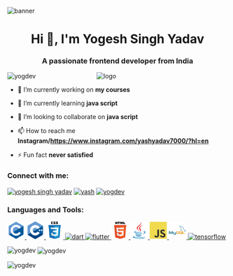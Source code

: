 <img src="https://user-images.githubusercontent.com/86778735/187534146-57d44c4f-e8d4-4e2e-8d8e-823835dc6433.png
" alt="banner" width="100%" height="100px">
<h1 align="center">Hi 👋, I'm Yogesh Singh Yadav</h1>
<h3 align="center">A passionate frontend developer from India</h3>
<img align="right" src="https://img.freepik.com/free-vector/web-development-programmer-engineering-coding-website-augmented-reality-interface-screens-developer-project-engineer-programming-software-application-design-cartoon-illustration_107791-3863.jpg?w=1060&t=st=1661889761~exp=1661890361~hmac=1ea38555ecb894d1489d1db42ca9209b6cb5992ffd152584442d90633f45bf81" alt="logo" width="300px">


<p align="left"> <img src="https://komarev.com/ghpvc/?username=yogdev&label=Profile%20views&color=0e75b6&style=flat" alt="yogdev" /> </p>

- 🔭 I’m currently working on **my courses**

- 🌱 I’m currently learning **java script**

- 👯 I’m looking to collaborate on **java script**

- 📫 How to reach me **Instagram/https://www.instagram.com/yashyadav7000/?hl=en**

- ⚡ Fun fact **never satisfied**

<h3 align="left">Connect with me:</h3>
<p align="left">
<a href="https://linkedin.com/in/yogesh singh yadav" target="blank"><img align="center" src="https://raw.githubusercontent.com/rahuldkjain/github-profile-readme-generator/master/src/images/icons/Social/linked-in-alt.svg" alt="yogesh singh yadav" height="30" width="40" /></a>
<a href="https://fb.com/yash" target="blank"><img align="center" src="https://raw.githubusercontent.com/rahuldkjain/github-profile-readme-generator/master/src/images/icons/Social/facebook.svg" alt="yash" height="30" width="40" /></a>
<a href="https://www.leetcode.com/yogdev" target="blank"><img align="center" src="https://raw.githubusercontent.com/rahuldkjain/github-profile-readme-generator/master/src/images/icons/Social/leet-code.svg" alt="yogdev" height="30" width="40" /></a>
</p>

<h3 align="left">Languages and Tools:</h3>
<p align="left"> <a href="https://www.cprogramming.com/" target="_blank" rel="noreferrer"> <img src="https://raw.githubusercontent.com/devicons/devicon/master/icons/c/c-original.svg" alt="c" width="40" height="40"/> </a> <a href="https://www.w3schools.com/cpp/" target="_blank" rel="noreferrer"> <img src="https://raw.githubusercontent.com/devicons/devicon/master/icons/cplusplus/cplusplus-original.svg" alt="cplusplus" width="40" height="40"/> </a> <a href="https://www.w3schools.com/css/" target="_blank" rel="noreferrer"> <img src="https://raw.githubusercontent.com/devicons/devicon/master/icons/css3/css3-original-wordmark.svg" alt="css3" width="40" height="40"/> </a> <a href="https://dart.dev" target="_blank" rel="noreferrer"> <img src="https://www.vectorlogo.zone/logos/dartlang/dartlang-icon.svg" alt="dart" width="40" height="40"/> </a> <a href="https://flutter.dev" target="_blank" rel="noreferrer"> <img src="https://www.vectorlogo.zone/logos/flutterio/flutterio-icon.svg" alt="flutter" width="40" height="40"/> </a> <a href="https://www.w3.org/html/" target="_blank" rel="noreferrer"> <img src="https://raw.githubusercontent.com/devicons/devicon/master/icons/html5/html5-original-wordmark.svg" alt="html5" width="40" height="40"/> </a> <a href="https://www.java.com" target="_blank" rel="noreferrer"> <img src="https://raw.githubusercontent.com/devicons/devicon/master/icons/java/java-original.svg" alt="java" width="40" height="40"/> </a> <a href="https://developer.mozilla.org/en-US/docs/Web/JavaScript" target="_blank" rel="noreferrer"> <img src="https://raw.githubusercontent.com/devicons/devicon/master/icons/javascript/javascript-original.svg" alt="javascript" width="40" height="40"/> </a> <a href="https://www.mysql.com/" target="_blank" rel="noreferrer"> <img src="https://raw.githubusercontent.com/devicons/devicon/master/icons/mysql/mysql-original-wordmark.svg" alt="mysql" width="40" height="40"/> </a> <a href="https://www.tensorflow.org" target="_blank" rel="noreferrer"> <img src="https://www.vectorlogo.zone/logos/tensorflow/tensorflow-icon.svg" alt="tensorflow" width="40" height="40"/> </a> </p>

<p><img align="left" src="https://github-readme-stats.vercel.app/api/top-langs?username=yogdev&show_icons=true&locale=en&layout=compact" alt="yogdev" /></p>

<p>&nbsp;<img align="center" src="https://github-readme-stats.vercel.app/api?username=yogdev&show_icons=true&locale=en" alt="yogdev" /></p>

<p><img align="center" src="https://github-readme-streak-stats.herokuapp.com/?user=yogdev&" alt="yogdev" /></p>
